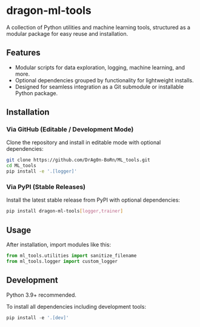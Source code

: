 # dragon-ml-tools

A collection of Python utilities and machine learning tools, structured as a modular package for easy reuse and installation.

## Features

- Modular scripts for data exploration, logging, machine learning, and more.
- Optional dependencies grouped by functionality for lightweight installs.
- Designed for seamless integration as a Git submodule or installable Python package.


## Installation

### Via GitHub (Editable / Development Mode)

Clone the repository and install in editable mode with optional dependencies:

```bash
git clone https://github.com/DrAg0n-BoRn/ML_tools.git
cd ML_tools
pip install -e '.[logger]'
```

### Via PyPI (Stable Releases)

Install the latest stable release from PyPI with optional dependencies:

```bash
pip install dragon-ml-tools[logger,trainer]
```

## Usage

After installation, import modules like this:

```python
from ml_tools.utilities import sanitize_filename
from ml_tools.logger import custom_logger
```

## Development

Python 3.9+ recommended.

To install all dependencies including development tools:

```python
pip install -e '.[dev]'
```

